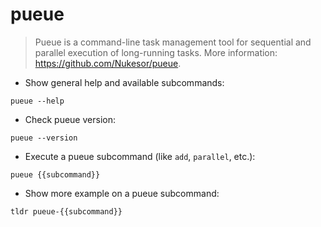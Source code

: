 # pueue

> Pueue is a command-line task management tool for sequential and parallel execution of long-running tasks.
> More information: <https://github.com/Nukesor/pueue>.

- Show general help and available subcommands:

`pueue --help`

- Check pueue version:

`pueue --version`

- Execute a pueue subcommand (like `add`, `parallel`, etc.):

`pueue {{subcommand}}`

- Show more example on a pueue subcommand:

`tldr pueue-{{subcommand}}`
